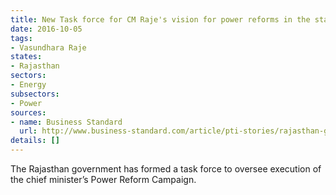 ```yaml
---
title: New Task force for CM Raje's vision for power reforms in the state
date: 2016-10-05
tags:
- Vasundhara Raje
states:
- Rajasthan
sectors:
- Energy
subsectors:
- Power
sources:
- name: Business Standard
  url: http://www.business-standard.com/article/pti-stories/rajasthan-govt-forms-task-force-for-coordination-among-depts-116092701206_1.html
details: []
---
```


The Rajasthan government has formed a task force to oversee execution of the chief minister’s Power Reform Campaign.

